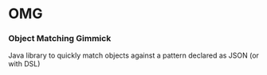 # OMG

### Object Matching Gimmick

Java library to quickly match objects against a pattern declared as JSON (or with DSL)

